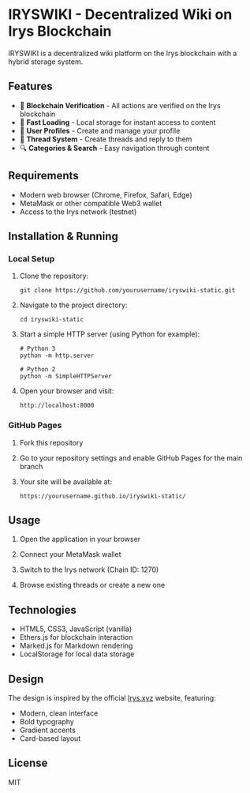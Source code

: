 # IRYSWIKI - Decentralized Wiki on Irys Blockchain

IRYSWIKI is a decentralized wiki platform on the Irys blockchain with a hybrid storage system.

## Features

- 🔗 **Blockchain Verification** - All actions are verified on the Irys blockchain
- 💨 **Fast Loading** - Local storage for instant access to content
- 👤 **User Profiles** - Create and manage your profile
- 💬 **Thread System** - Create threads and reply to them
- 🔍 **Categories & Search** - Easy navigation through content

## Requirements

- Modern web browser (Chrome, Firefox, Safari, Edge)
- MetaMask or other compatible Web3 wallet
- Access to the Irys network (testnet)

## Installation & Running

### Local Setup

1. Clone the repository:
   ```
   git clone https://github.com/yourusername/iryswiki-static.git
   ```

2. Navigate to the project directory:
   ```
   cd iryswiki-static
   ```

3. Start a simple HTTP server (using Python for example):
   ```
   # Python 3
   python -m http.server

   # Python 2
   python -m SimpleHTTPServer
   ```

4. Open your browser and visit:
   ```
   http://localhost:8000
   ```

### GitHub Pages

1. Fork this repository

2. Go to your repository settings and enable GitHub Pages for the main branch

3. Your site will be available at:
   ```
   https://yourusername.github.io/iryswiki-static/
   ```

## Usage

1. Open the application in your browser

2. Connect your MetaMask wallet

3. Switch to the Irys network (Chain ID: 1270)

4. Browse existing threads or create a new one

## Technologies

- HTML5, CSS3, JavaScript (vanilla)
- Ethers.js for blockchain interaction
- Marked.js for Markdown rendering
- LocalStorage for local data storage

## Design

The design is inspired by the official [Irys.xyz](https://irys.xyz/) website, featuring:
- Modern, clean interface
- Bold typography
- Gradient accents
- Card-based layout

## License

MIT